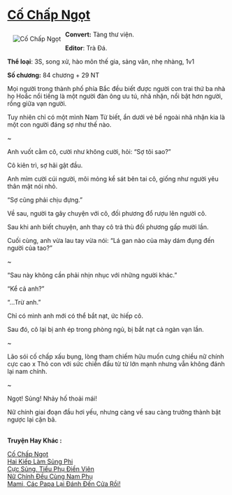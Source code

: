 <a href="https://utruyen.com/truyen/co-chap-ngot/19088/" title="Cố Chấp Ngọt"><h1>Cố Chấp Ngọt</h1></a><div style="display:table"><img align="right" style="float: left; padding: 10px;" src="https://utruyen.com/images/story/200x260/co-chap-ngot.jpg" alt="Cố Chấp Ngọt"><b>Convert:</b> Tàng thư viện.<p></p><b>Editor</b>: Trà Đá.<p></p><b>Thể loại</b>: 3S, song xử, hào môn thế gia, sảng văn, nhẹ nhàng, 1v1<p></p><b>Số chương:</b> 84 chương + 29 NT<p></p>Mọi người trong thành phố phía Bắc đều biết được người con trai thứ ba nhà họ Hoắc nổi tiếng là một người đàn ông ưu tú, nhã nhặn, nổi bật hơn người, rồng giữa vạn người.<p></p>Tuy nhiên chỉ có một mình Nam Từ biết, ẩn dưới vẻ bề ngoài nhã nhặn kia là một con người đáng sợ như thế nào.<p></p>~<p></p>Anh vuốt cằm cô, cười như không cười, hỏi: “Sợ tôi sao?”<p></p>Cô kiên trì, sợ hãi gật đầu.<p></p>Anh mỉm cười cúi người, môi mỏng kề sát bên tai cô, giống như người yêu thân mật nói nhỏ.<p></p>“Sợ cũng phải chịu đựng.”<p></p>Về sau, người ta gây chuyện với cô, đối phương đổ rượu lên người cô.<p></p>Sau khi anh biết chuyện, anh thay cô trả thù đối phương gấp mười lần.<p></p>Cuối cùng, anh vừa lau tay vừa nói: “Lá gan nào của mày dám đụng đến người của tao?”<p></p>~<p></p>“Sau này không cần phải nhịn nhục với những người khác.”<p></p>“Kể cả anh?”<p></p>“…Trừ anh.”<p></p>Chỉ có mình anh mới có thể bắt nạt, ức hiếp cô.<p></p>Sau đó, cô lại bị anh ép trong phòng ngủ, bị bắt nạt cả ngàn vạn lần.<p></p>~<p></p>Lão sói cố chấp xấu bụng, lòng tham chiếm hữu muốn cưng chiều nữ chính cực cao x Thỏ con với sức chiến đấu từ từ lớn mạnh nhưng vẫn không đánh lại nam chính.<p></p>~<p></p>Ngọt! Sủng! Nhảy hố thoải mái!<p></p>Nữ chính giai đoạn đầu hơi yếu, nhưng càng về sau càng trưởng thành bật ngược lại cặn bã.</div><p><br><b>Truyện Hay Khác :</b></p><a href="https://utruyen.com/truyen/co-chap-ngot/19088/" alt="Cố Chấp Ngọt">Cố Chấp Ngọt</a><br/><a href="https://utruyen.com/truyen/hai-kiep-lam-sung-phi/16371/" alt="Hai Kiếp Làm Sủng Phi">Hai Kiếp Làm Sủng Phi</a><br/><a href="https://github.com/quanluxury/ngontinh_top100/tree/master/17257" alt="Cực Sủng, Tiểu Phụ Điền Viên">Cực Sủng, Tiểu Phụ Điền Viên</a><br/><a href="https://github.com/quanluxury/ngontinh_top100/tree/master/19191" alt="Nữ Chính Đều Cùng Nam Phụ">Nữ Chính Đều Cùng Nam Phụ</a><br/><a href="https://www.google.td/url?q=https%3A%2F%2Futruyen.com%2Ftruyen%2Fmami-cac-papa-lai-danh-den-cua-roi%2F18978%2F" alt="Mami, Các Papa Lại Đánh Đến Cửa Rồi!">Mami, Các Papa Lại Đánh Đến Cửa Rồi!</a><br/>